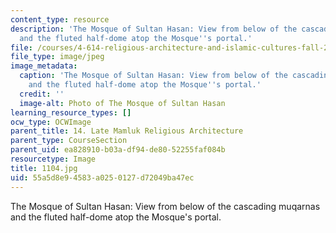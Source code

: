 ```yaml
---
content_type: resource
description: 'The Mosque of Sultan Hasan: View from below of the cascading muqarnas
  and the fluted half-dome atop the Mosque''s portal.'
file: /courses/4-614-religious-architecture-and-islamic-cultures-fall-2002/55a5d8e94583a0250127d72049ba47ec_1104.jpg
file_type: image/jpeg
image_metadata:
  caption: 'The Mosque of Sultan Hasan: View from below of the cascading muqarnas
    and the fluted half-dome atop the Mosque''s portal.'
  credit: ''
  image-alt: Photo of The Mosque of Sultan Hasan
learning_resource_types: []
ocw_type: OCWImage
parent_title: 14. Late Mamluk Religious Architecture
parent_type: CourseSection
parent_uid: ea828910-b03a-df94-de80-52255faf084b
resourcetype: Image
title: 1104.jpg
uid: 55a5d8e9-4583-a025-0127-d72049ba47ec
---
```

The Mosque of Sultan Hasan: View from below of the cascading muqarnas and the fluted half-dome atop the Mosque's portal.

